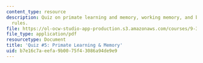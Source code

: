 ```yaml
---
content_type: resource
description: Quiz on primate learning and memory, working memory, and behavior-guiding
  rules.
file: https://ol-ocw-studio-app-production.s3.amazonaws.com/courses/9-301j-neural-plasticity-in-learning-and-development-spring-2002/b7e16c7aeefa9b0075f43086a94de9e9_quiz5.pdf
file_type: application/pdf
resourcetype: Document
title: 'Quiz #5: Primate Learning & Memory'
uid: b7e16c7a-eefa-9b00-75f4-3086a94de9e9
---
```

